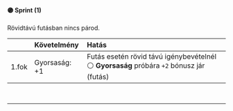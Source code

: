 #### 🟣 Sprint (1)

Rövidtávú futásban nincs párod.

| |  Követelmény | Hatás  |
| :----------- | :----------- | :----------- |
| 1.fok | Gyorsaság: +1 | Futás esetén rövid távú igénybevételnél ⚪ **Gyorsaság** próbára `+2` bónusz jár (futás) |

<br />

---
